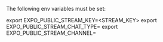 The following env variables must be set:

export EXPO_PUBLIC_STREAM_KEY=<STREAM_KEY>
export EXPO_PUBLIC_STREAM_CHAT_TYPE=<Channel type that allows guests to connect and write messages>
export EXPO_PUBLIC_STREAM_CHANNEL=<channel id>
